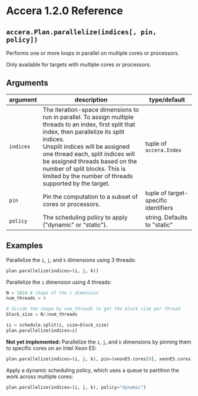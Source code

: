 [//]: # (Project: Accera)
[//]: # (Version: 1.2.0)

# Accera 1.2.0 Reference

## `accera.Plan.parallelize(indices[, pin, policy])`

Performs one or more loops in parallel on multiple cores or processors.

Only available for targets with multiple cores or processors.

## Arguments

argument | description | type/default
--- | --- | ---
`indices` | The iteration-space dimensions to run in parallel. To assign multiple threads to an index, first split that index, then parallelize its split indices. <br/> Unsplit indices will be assigned one thread each, split indices will be assigned threads based on the number of split blocks. This is limited by the number of threads supported by the target. | tuple of `accera.Index`
`pin` | Pin the computation to a subset of cores or processors. | tuple of target-specific identifiers
`policy` | The scheduling policy to apply ("dynamic" or "static"). | string. Defaults to "static"

## Examples

Parallelize the `i`, `j`, and `k` dimensions using 3 threads:

```python
plan.parallelize(indices=(i, j, k))
```

Parallelize the `i` dimension using 4 threads:

```python
N = 1024 # shape of the i dimension
num_threads = 4

# divide the shape by num_threads to get the block size per thread
block_size = N//num_threads

ii = schedule.split(i, size=block_size)
plan.parallelize(indices=i)
```

__Not yet implemented:__ Parallelize the `i`, `j`, and `k` dimensions by pinning them to specific cores on an Intel Xeon E5:

```python
plan.parallelize(indices=(i, j, k), pin=(xeonE5.cores[0], xeonE5.cores[1], xeonE5.cores[2]))
```

Apply a dynamic scheduling policy, which uses a queue to partition the work across multiple cores:

```python
plan.parallelize(indices=(i, j, k), policy="dynamic")
```

<div style="page-break-after: always;"></div>
